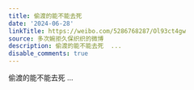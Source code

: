 ```yaml
---
title: 偷渡的能不能去死
date: '2024-06-28'
linkTitle: https://weibo.com/5286768287/Ol93ct4gw
source: 多次婉拒久保织织的微博
description: 偷渡的能不能去死  ...
disable_comments: true
---
```

偷渡的能不能去死  ...